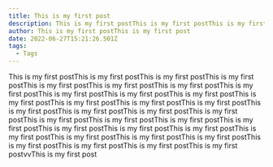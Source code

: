 ```yaml
---
title: This is my first post
description: This is my first postThis is my first postThis is my first post
author: This is my first postThis is my first post
date: 2022-06-27T15:21:26.501Z
tags:
  - Tags
---
```

This is my first postThis is my first postThis is my first postThis is my first postThis is my first postThis is my first postThis is my first postThis is my first postThis is my first postThis is my first postThis is my first postThis is my first postThis is my first postThis is my first postThis is my first postThis is my first postThis is my first postThis is my first postThis is my first postThis is my first postThis is my first postThis is my first postThis is my first postThis is my first postThis is my first postThis is my first postThis is my first postThis is my first postThis is my first postThis is my first postThis is my first postThis is my first postThis is my first postThis is my first postvvThis is my first post